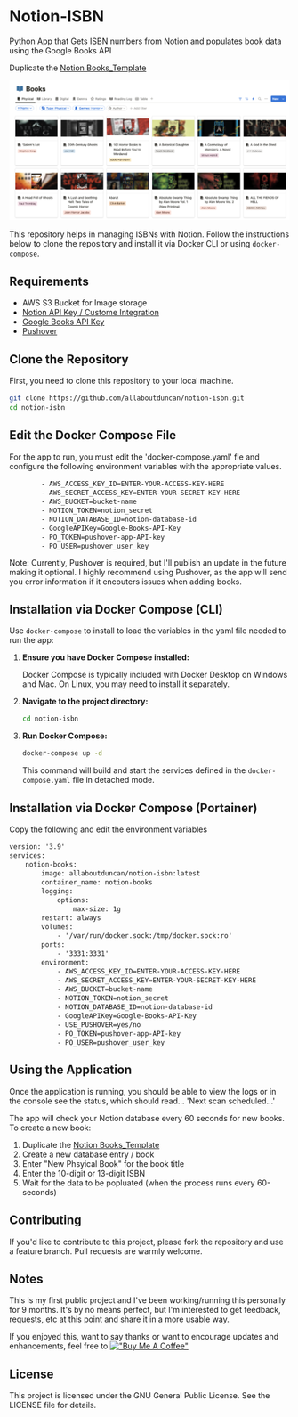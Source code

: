 # Notion-ISBN

 Python App that Gets ISBN numbers from Notion and populates book data using the Google Books API

 Duplicate the [Notion Books_Template](https://allaboutduncan.notion.site/3db8f153c5734fa883ea28030255a9df?v=c946f182c52d41a0bde3e96a237fb2a4&pvs=4)

 ![Library Example Image](/images/library.png)

This repository helps in managing ISBNs with Notion. Follow the instructions below to clone the repository and install it via Docker CLI or using `docker-compose`.

## Requirements

* AWS S3 Bucket for Image storage
* [Notion API Key / Custome Integration](https://developers.notion.com/docs/create-a-notion-integration)
* [Google Books API Key](https://developers.google.com/books/docs/v1/getting_started)
* [Pushover](https://pushover.net/)

## Clone the Repository

First, you need to clone this repository to your local machine.

```bash
git clone https://github.com/allaboutduncan/notion-isbn.git
cd notion-isbn
```

## Edit the Docker Compose File

For the app to run,  you must edit the 'docker-compose.yaml' fle and configure the following environment variables with the appropriate values.

            - AWS_ACCESS_KEY_ID=ENTER-YOUR-ACCESS-KEY-HERE
            - AWS_SECRET_ACCESS_KEY=ENTER-YOUR-SECRET-KEY-HERE
            - AWS_BUCKET=bucket-name
            - NOTION_TOKEN=notion_secret
            - NOTION_DATABASE_ID=notion-database-id
            - GoogleAPIKey=Google-Books-API-Key
            - PO_TOKEN=pushover-app-API-key
            - PO_USER=pushover_user_key

Note: Currently, Pushover is required, but I'll publish an update in the future making it optional. I highly recommend using Pushover, as the app will send you error information if it encouters issues when adding books.

## Installation via Docker Compose (CLI)

Use `docker-compose` to install to load the variables in the yaml file needed to run the app:

1. **Ensure you have Docker Compose installed:**

   Docker Compose is typically included with Docker Desktop on Windows and Mac. On Linux, you may need to install it separately.

2. **Navigate to the project directory:**

   ```bash
   cd notion-isbn
   ```

3. **Run Docker Compose:**

   ```bash
   docker-compose up -d
   ```

   This command will build and start the services defined in the `docker-compose.yaml` file in detached mode.

## Installation via Docker Compose (Portainer)

Copy the following and edit the environment variables

    version: '3.9'
    services:
        notion-books:
            image: allaboutduncan/notion-isbn:latest
            container_name: notion-books
            logging:
                options:
                    max-size: 1g
            restart: always
            volumes:
                - '/var/run/docker.sock:/tmp/docker.sock:ro'
            ports:
                - '3331:3331'
            environment:
                - AWS_ACCESS_KEY_ID=ENTER-YOUR-ACCESS-KEY-HERE
                - AWS_SECRET_ACCESS_KEY=ENTER-YOUR-SECRET-KEY-HERE
                - AWS_BUCKET=bucket-name
                - NOTION_TOKEN=notion_secret
                - NOTION_DATABASE_ID=notion-database-id
                - GoogleAPIKey=Google-Books-API-Key
                - USE_PUSHOVER=yes/no
                - PO_TOKEN=pushover-app-API-key
                - PO_USER=pushover_user_key

## Using the Application

Once the application is running, you should be able to view the logs or in the console see the status, which should read...
'Next scan scheduled...'

The app will check your Notion database every 60 seconds for new books. To create a new book:

1. Duplicate the [Notion Books_Template](https://allaboutduncan.notion.site/3db8f153c5734fa883ea28030255a9df?v=c946f182c52d41a0bde3e96a237fb2a4&pvs=4)
2. Create a new database entry / book
3. Enter "New Phsyical Book" for the book title
4. Enter the 10-digit or 13-digit ISBN
5. Wait for the data to be popluated (when the process runs every 60-seconds)

## Contributing

If you'd like to contribute to this project, please fork the repository and use a feature branch. Pull requests are warmly welcome.

## Notes

This is my first public project and I've been working/running this personally for 9 months. It's by no means perfect, but I'm interested to get feedback, requests, etc at this point and share it in a more usable way.

If you enjoyed this, want to say thanks or want to encourage updates and enhancements, feel free to [!["Buy Me A Coffee"](https://www.buymeacoffee.com/assets/img/custom_images/orange_img.png)](https://www.buymeacoffee.com/allaboutduncan)


## License

This project is licensed under the GNU General Public License. See the LICENSE file for details.